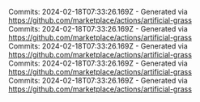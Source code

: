 Commits: 2024-02-18T07:33:26.169Z - Generated via https://github.com/marketplace/actions/artificial-grass
<br>
Commits: 2024-02-18T07:33:26.169Z - Generated via https://github.com/marketplace/actions/artificial-grass
<br>
Commits: 2024-02-18T07:33:26.169Z - Generated via https://github.com/marketplace/actions/artificial-grass
<br>
Commits: 2024-02-18T07:33:26.169Z - Generated via https://github.com/marketplace/actions/artificial-grass
<br>
Commits: 2024-02-18T07:33:26.169Z - Generated via https://github.com/marketplace/actions/artificial-grass
<br>
